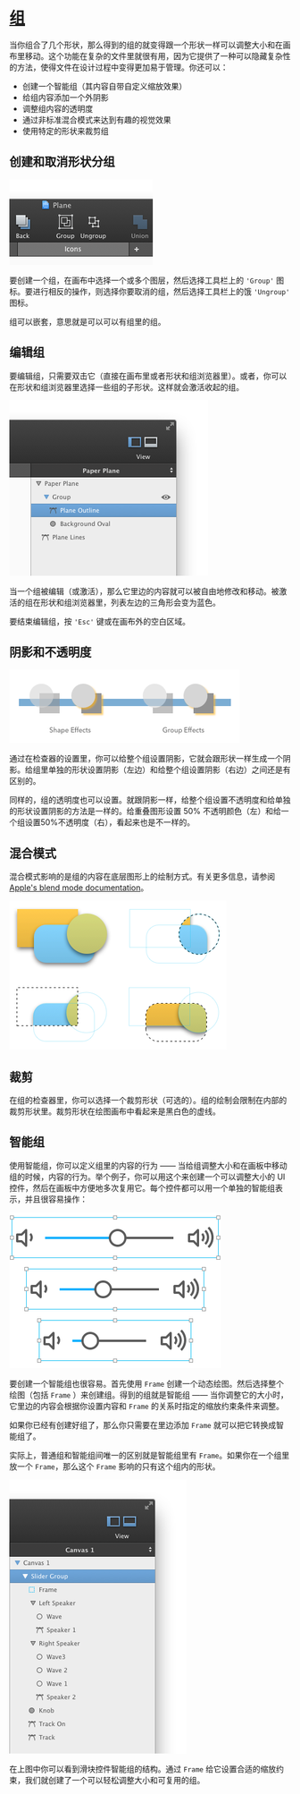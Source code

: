 # [组](_cover.md)

当你组合了几个形状，那么得到的组的就变得跟一个形状一样可以调整大小和在画布里移动。这个功能在复杂的文件里就很有用，因为它提供了一种可以隐藏复杂性的方法，使得文件在设计过程中变得更加易于管理。你还可以：

- 创建一个智能组（其内容自带自定义缩放效果）
- 给组内容添加一个外阴影
- 调整组内容的透明度
- 通过非标准混合模式来达到有趣的视觉效果
- 使用特定的形状来裁剪组

## 创建和取消形状分组

![创建组和取消组](./images/groupungroup.png)

要创建一个组，在画布中选择一个或多个图层，然后选择工具栏上的 `'Group'` 图标。要进行相反的操作，则选择你要取消的组，然后选择工具栏上的饿 `'Ungroup'` 图标。

组可以嵌套，意思就是可以可以有组里的组。

## 编辑组

要编辑组，只需要双击它（直接在画布里或者形状和组浏览器里）。或者，你可以在形状和组浏览器里选择一些组的子形状。这样就会激活收起的组。

![组编辑](./images/groupedit.png)

当一个组被编辑（或激活），那么它里边的内容就可以被自由地修改和移动。被激活的组在形状和组浏览器里，列表左边的三角形会变为蓝色。

要结束编辑组，按 `'Esc'` 键或在画布外的空白区域。

## 阴影和不透明度

![组效果](./images/groupeffects.png)

通过在检查器的设置里，你可以给整个组设置阴影，它就会跟形状一样生成一个阴影。给组里单独的形状设置阴影（左边）和给整个组设置阴影（右边）之间还是有区别的。

同样的，组的透明度也可以设置。就跟阴影一样，给整个组设置不透明度和给单独的形状设置阴影的方法是一样的。给重叠图形设置 50% 不透明颜色（左）和给一个组设置50%不透明度（右），看起来也是不一样的。

## 混合模式

混合模式影响的是组的内容在底层图形上的绘制方式。有关更多信息，请参阅 [Apple's blend mode documentation](https://developer.apple.com/library/mac/documentation/graphicsimaging/conceptual/drawingwithquartz2d/dq_images/dq_images.html#//apple_ref/doc/uid/TP30001066-CH212-CJBIJEFG)。

![裁剪](./images/clip.png)

## 裁剪

在组的检查器里，你可以选择一个裁剪形状（可选的）。组的绘制会限制在内部的裁剪形状里。裁剪形状在绘图画布中看起来是黑白色的虚线。

## 智能组

使用智能组，你可以定义组里的内容的行为 —— 当给组调整大小和在画板中移动组的时候，内容的行为。举个例子，你可以用这个来创建一个可以调整大小的 UI 控件，然后在画板中方便地多次复用它。每个控件都可以用一个单独的智能组表示，并且很容易操作：

![智能组](./images/smartgroup1.png)

要创建一个智能组也很容易。首先使用 `Frame` 创建一个动态绘图。然后选择整个绘图（包括 `Frame` ）来创建组。得到的组就是智能组 —— 当你调整它的大小时，它里边的内容会根据你设置内容和 `Frame` 的关系时指定的缩放约束条件来调整。

如果你已经有创建好组了，那么你只需要在里边添加 `Frame` 就可以把它转换成智能组了。

实际上，普通组和智能组间唯一的区别就是智能组里有 `Frame`。如果你在一个组里放一个 `Frame`，那么这个 `Frame` 影响的只有这个组内的形状。

![智能组的结构](./images/smartgroup2.png)

在上图中你可以看到滑块控件智能组的结构。通过 `Frame` 给它设置合适的缩放约束，我们就创建了一个可以轻松调整大小和可复用的组。
